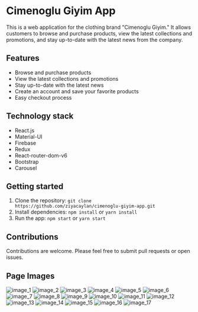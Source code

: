# Cimenoglu Giyim App

This is a web application for the clothing brand "Cimenoglu Giyim." It allows customers to browse and purchase products, view the latest collections and promotions, and stay up-to-date with the latest news from the company.

## Features

- Browse and purchase products
- View the latest collections and promotions
- Stay up-to-date with the latest news
- Create an account and save your favorite products
- Easy checkout process

## Technology stack

- React.js
- Material-UI
- Firebase
- Redux
- React-router-dom-v6
- Bootstrap
- Carousel

## Getting started

1. Clone the repository: `git clone https://github.com/ziyacaylan/cimenoglu-giyim-app.git`
2. Install dependencies: `npm install` or `yarn install`
3. Run the app: `npm start` or `yarn start`

## Contributions

Contributions are welcome. Please feel free to submit pull requests or open issues.

## Page Images

![image_1](./src//assets//page_images/1.jpg)
![image_2](./src//assets//page_images/2.jpg)
![image_3](./src//assets//page_images/3.jpg)
![image_4](./src//assets//page_images/4.jpg)
![image_5](./src//assets//page_images/5.jpg)
![image_6](./src//assets//page_images/6.jpg)
![image_7](./src//assets//page_images/7.jpg)
![image_8](./src//assets//page_images/8.jpg)
![image_9](./src//assets//page_images/9.jpg)
![image_10](./src//assets//page_images/10.jpg)
![image_11](./src//assets//page_images/11.jpg)
![image_12](./src//assets//page_images/12.jpg)
![image_13](./src//assets//page_images/13.jpg)
![image_14](./src//assets//page_images/14.jpg)
![image_15](./src//assets//page_images/15.jpg)
![image_16](./src//assets//page_images/16.jpg)
![image_17](./src//assets//page_images/17.jpg)
